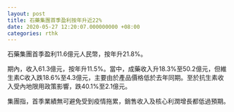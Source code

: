 ```yaml
---
layout: post
title: 石藥集團首季盈利按年升近22%
date: 2020-05-27 12:20:07.000000000 +08:00
categories: rthk
---
```


石藥集團首季盈利11.6億元人民幣，按年升21.8%。

期內，收入61.3億元，按年升11.5%。當中，成藥收入升18.3%至50.2億元，但維生素C收入跌18.6%至4.3億元，主要由於產品價格低於去年同期。至於抗生素收入受內地限用政策影響，跌40.1%至2.1億元。

集團指，首季業績無可避免受到疫情拖累，銷售收入及核心利潤增長都低過預期。

